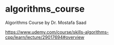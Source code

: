 # algorithms_course
Algorithms Course by Dr. Mostafa Saad

https://www.udemy.com/course/skills-algorithms-cpp/learn/lecture/29017694#overview
